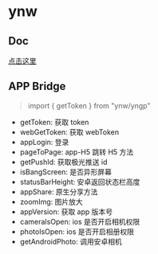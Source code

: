 # ynw

## Doc

[点击这里](http://www.jsgaotie.com/hooks/app-web/YNW/pages/_index.html)

## APP Bridge

> import { getToken } from "ynw/yngp"

- getToken: 获取 token
- webGetToken: 获取 webToken
- appLogin: 登录
- pageToPage: app-H5 跳转 H5 方法
- getPushId: 获取极光推送 id
- isBangScreen: 是否异形屏幕
- statusBarHeight: 安卓返回状态栏高度
- appShare: 原生分享方法
- zoomImg: 图片放大
- appVersion: 获取 app 版本号
- cameraIsOpen: ios 是否开启相机权限
- photoIsOpen: ios 是否开启相册权限
- getAndroidPhoto: 调用安卓相机
